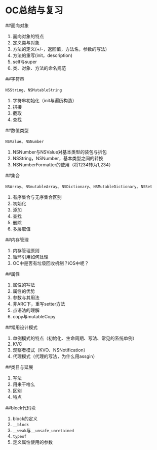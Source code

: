 # OC总结与复习

##面向对象

1. 面向对象的特点
2. 定义类与对象
3. 方法的定义(+/-，返回值，方法名，参数的写法)
4. 方法的重写(init，description)
5. self与super
6. 类、对象、方法的命名规范

##字符串

`NSString`、`NSMutableString`

1. 字符串初始化（init与遍历构造）
2. 拼接
3. 截取
4. 查找

##数值类型

`NSValue`、`NSNumber`

1. NSNumber与NSValue对基本类型的装包与拆包
2. NSString，NSNumber，基本类型之间的转换
3. NSNumberFormatter的使用（将1234转为1,234）

##集合

`NSArray`、`NSmutableArray`、`NSDictionary`、`NSMutableDictionary`、`NSSet`

1. 有序集合与无序集合区别
2. 初始化
3. 添加
4. 查找
5. 删除
6. 多层取值

##内存管理

1. 内存管理原则
2. 循环引用如何处理
3. OC中是否有垃圾回收机制？iOS中呢？

##属性

1. 属性的写法
2. 属性的优势
3. 参数与其用法
4. 非ARC下，重写setter方法
5. 点语法的理解
6. copy与mutableCopy

##常用设计模式

1. 单例模式的特点（初始化、生命周期、写法、常见的系统单例）
2. KVC
3. 观察者模式（KVO、NSNotification）
4. 代理模式（代理的写法，为什么用assgin）

##类目与延展

1. 写法
2. 用来干啥么
3. 区别
4. 特点

##block代码块

1. block的定义
2. `__block`
3. `__weak`与`__unsafe_unretained`
4. `typeof`
5. 定义属性使用的参数